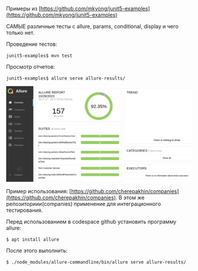 Примеры из [https://github.com/mkyong/junit5-examples](https://github.com/mkyong/junit5-examples)

САМЫЕ различные тесты с allure, params, conditional, display и чего только нет.

Проведение тестов: 

````shell
junit5-examples$ mvn test
````

Просмотр отчетов:

````shell
junit5-examples$ allure serve allure-results/
````
![Результаты](doc/result.png)

Пример использования: [https://github.com/cherepakhin/companies](https://github.com/cherepakhin/companies). В этом же репозиториии(companies) применение для интеграционного тестирования.

Перед использованием в codespace github установить программу allure:

````shell
$ apt install allure
````

После этого выполнить:

````shell
$ ./node_modules/allure-commandline/bin/allure serve allure-results/
````

